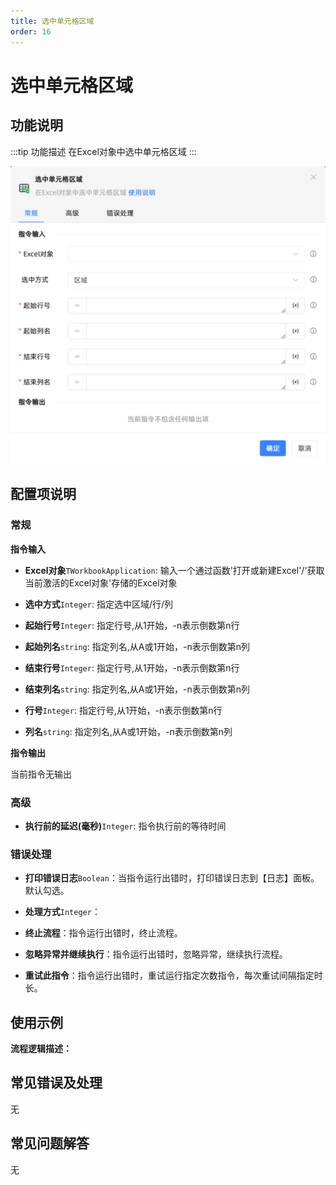 ```yaml
---
title: 选中单元格区域
order: 16
---
```


# 选中单元格区域

## 功能说明

:::tip 功能描述
在Excel对象中选中单元格区域
:::

![选中单元格区域](../../../../assets/选中单元格区域_command.png)

## 配置项说明

### 常规

**指令输入**

- **Excel对象**`TWorkbookApplication`: 输入一个通过函数'打开或新建Excel'/'获取当前激活的Excel对象'存储的Excel对象

- **选中方式**`Integer`: 指定选中区域/行/列

- **起始行号**`Integer`: 指定行号,从1开始，-n表示倒数第n行

- **起始列名**`string`: 指定列名,从A或1开始，-n表示倒数第n列

- **结束行号**`Integer`: 指定行号,从1开始，-n表示倒数第n行

- **结束列名**`string`: 指定列名,从A或1开始，-n表示倒数第n列

- **行号**`Integer`: 指定行号,从1开始，-n表示倒数第n行

- **列名**`string`: 指定列名,从A或1开始，-n表示倒数第n列


**指令输出**

当前指令无输出

### 高级

- **执行前的延迟(毫秒)**`Integer`: 指令执行前的等待时间

### 错误处理

- **打印错误日志**`Boolean`：当指令运行出错时，打印错误日志到【日志】面板。默认勾选。

- **处理方式**`Integer`：

 - **终止流程**：指令运行出错时，终止流程。

 - **忽略异常并继续执行**：指令运行出错时，忽略异常，继续执行流程。

 - **重试此指令**：指令运行出错时，重试运行指定次数指令，每次重试间隔指定时长。

## 使用示例

**流程逻辑描述：** 

## 常见错误及处理

无

## 常见问题解答

无

